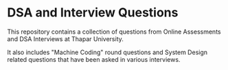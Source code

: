 # DSA and Interview Questions

This repository contains a collection of questions from Online Assessments and DSA Interviews at Thapar University.

It also includes "Machine Coding" round questions and System Design related questions that have been asked in various interviews.